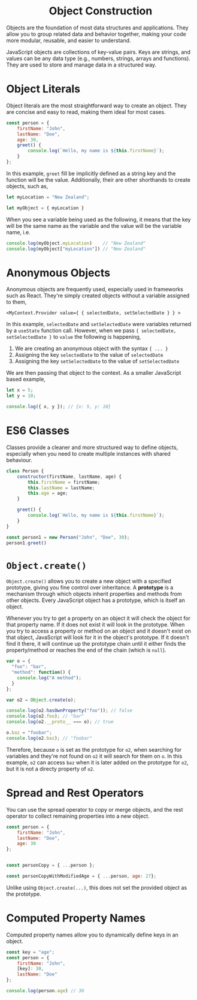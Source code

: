 <div align="center">
  <h1> Object Construction </h1>
</div>

Objects are the foundation of most data structures and applications. They allow you to group related data and behavior together, making your code more modular, reusable, and easier to understand.

JavaScript objects are collections of key-value pairs. Keys are strings, and values can be any data type (e.g., numbers, strings, arrays and functions). They are used to store and manage data in a structured way.

# Object Literals

Object literals are the most straightforward way to create an object. They are concise and easy to read, making them ideal for most cases.

```JavaScript
const person = {
    firstName: "John",
    lastName: "Doe",
    age: 30,
    greet() {
        console.log(`Hello, my name is ${this.firstName}`);
    }
};
```

In this example, `greet` fill be implicitly defined as a string key and the function will be the value. Additionally, their are other shorthands to create objects, such as,

```JavaScript
let myLocation = "New Zealand";

let myObject = { myLocation }
```

When you see a variable being used as the following, it means that the key will be the same name as the variable and the value will be the variable name, i.e. 

```JavaScript
console.log(myObject.myLocation)    // "New Zealand"
console.log(myObject["myLocation"]) // "New Zealand"
```

# Anonymous Objects

Anonymous objects are frequently used, especially used in frameworks such as React. They're simply created objects without a variable assigned to them,

```Jsx
<MyContext.Provider value={ { selectedDate, setSelectedDate } } >
```

In this example, `selectedDate` and `setSelectedDate` were variables returned by a `useState` function call. However, when we pass `{ selectedDate, setSelectedDate }` to `value` the following is happening,

1. We are creating an anonymous object with the syntax `{ ... }`
2. Assigning the key `selectedDate` to the value of `selectedDate`
3. Assigning the key `setSelectedDate` to the value of `setSelectedDate`

We are then passing that object to the context. As a smaller JavaScript based example,

```JavaScript
let x = 5;
let y = 10;

console.log({ x, y }); // {x: 5, y: 10}
```

# ES6 Classes

Classes provide a cleaner and more structured way to define objects, especially when you need to create multiple instances with shared behaviour.

```JavaScript
class Person {
    constructor(firstName, lastName, age) {
        this.firstName = firstName;
        this.lastName = lastName;
        this.age = age;
    }

    greet() {
        console.log(`Hello, my name is ${this.firstName}`);
    }
}

const person1 = new Person("John", "Doe", 30);
person1.greet()
```

# `Object.create()`

`Object.create()` allows you to create a new object with a specified prototype, giving you fine control over inheritance. A **prototype** is a mechanism through which objects inherit properties and methods from other objects. Every JavaScript object has a prototype, which is itself an object. 

Whenever you try to get a property on an object it will check the object for that property name. If it does not exist it will look in the prototype. When you try to access a property or method on an object and it doesn't exist on that object, JavaScript will look for it in the object's prototype. If it doesn't find it there, it will continue up the prototype chain until it either finds the property/method or reaches the end of the chain (which is `null`).

```JavaScript
var o = {
  "foo": "bar",
  "method": function() {
    console.log("A method");
  }
};

var o2 = Object.create(o);

console.log(o2.hasOwnProperty("foo")); // false
console.log(o2.foo); // "bar"
console.log(o2.__proto__ === o); // true

o.baz = "foobar";
console.log(o2.baz); // "foobar"
```

Therefore, because `o` is set as the prototype for `o2`, when searching for variables and they're not found on `o2` it will search for them on `o`. In this example, `o2` can access `baz` when it is later added on the prototype for `o2`, but it is not a directy property of `o2`.

# Spread and Rest Operators

You can use the spread operator to copy or merge objects, and the rest operator to collect remaining properties into a new object.

```JavaScript
const person = {
    firstName: "John",
    lastName: "Doe",
    age: 30
};


const personCopy = { ...person };

const personCopyWithModifiedAge = { ...person, age: 27};
```

Unlike using `Object.create(...)`, this does not set the provided object as the prototype.

# Computed Property Names

Computed property names allow you to dynamically define keys in an object.

```JavaScript
const key = "age";
const person = {
    firstName: "John",
    [key]: 30,
    lastName: "Doe"
};

console.log(person.age) // 30
```
